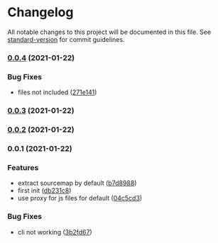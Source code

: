 # Changelog

All notable changes to this project will be documented in this file. See [standard-version](https://github.com/conventional-changelog/standard-version) for commit guidelines.

### [0.0.4](https://github.com/Jack-Works/i18n-codegen/compare/v0.0.3...v0.0.4) (2021-01-22)


### Bug Fixes

* files not included ([271e141](https://github.com/Jack-Works/i18n-codegen/commit/271e141f7993e091bc14bcb882e8d3d2570ee2a2))

### [0.0.3](https://github.com/Jack-Works/i18n-codegen/compare/v0.0.2...v0.0.3) (2021-01-22)

### [0.0.2](https://github.com/Jack-Works/i18n-codegen/compare/v0.0.1...v0.0.2) (2021-01-22)

### 0.0.1 (2021-01-22)


### Features

* extract sourcemap by default ([b7d8988](https://github.com/Jack-Works/i18n-codegen/commit/b7d898829f3d87fa9f7001f9ff5020be6f28c269))
* first init ([db231c8](https://github.com/Jack-Works/i18n-codegen/commit/db231c8cde8b10e031f81384bacb6bd1c30c647f))
* use proxy for js files for default ([04c5cd3](https://github.com/Jack-Works/i18n-codegen/commit/04c5cd3c1c77bc76a647201fd60d6bf207ca354f))


### Bug Fixes

* cli not working ([3b2fd67](https://github.com/Jack-Works/i18n-codegen/commit/3b2fd670b53ffdea33809815285b6cd472b6b131))

